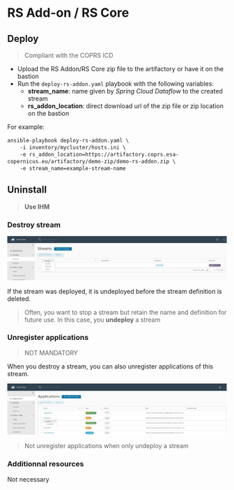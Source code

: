 # RS Add-on / RS Core

## Deploy

> Compliant with the COPRS ICD

 - Upload the RS Addon/RS Core zip file to the artifactory or have it on the bastion
 - Run the `deploy-rs-addon.yaml` playbook with the following variables:
   - **stream_name**: name given by *Spring Cloud Dataflow* to the created stream
   - **rs_addon_location**: direct download url of the zip file or zip location on the bastion

For example:
```shellsession
ansible-playbook deploy-rs-addon.yaml \
    -i inventory/mycluster/hosts.ini \
    -e rs_addon_location=https://artifactory.coprs.esa-copernicus.eu/artifactory/demo-zip/demo-rs-addon.zip \
    -e stream_name=example-stream-name
```

## Uninstall

> **Use IHM**

### Destroy stream

![Destroy a stream](./img/destroy_stream.png)

If the stream was deployed, it is undeployed before the stream definition is deleted.

> Often, you want to stop a stream but retain the name and definition for future use. In this case, you **undeploy** a stream

### Unregister applications

> NOT MANDATORY

When you destroy a stream, you can also unregister applications of this stream.

![Unregister applications](./img/unregister_applications.png)

> Not unregister applications when only undeploy a stream

### Additionnal resources

Not necessary
